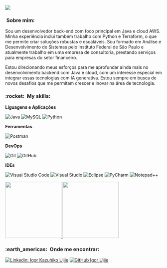 
![](https://komarev.com/ghpvc/?username=sagawahx3&color=006bed)

<h3>&nbsp;Sobre mim: </h3>

Sou um desenvolvedor back-end com foco principal em Java e cloud AWS. Minha experiência inclui também trabalho com Python e Terraform, o que me permite criar soluções robustas e escaláveis. Sou formado em Análise e Desenvolvimento de Sistemas pelo Instituto Federal de São Paulo e atualmente trabalho em uma empresa de consultoria, prestando serviços para empresas do setor financeiro.

Estou direcionando meus esforços para me aprofundar ainda mais no desenvolvimento backend com Java e cloud, com um interesse especial em integrar essas tecnologias com IA generativa. Estou sempre em busca de novos desafios que me permitam crescer e inovar na área de tecnologia.


<h3> :rocket: &nbsp;My skills: </h3>

**Liguagens e Aplicações**

  ![Java](https://img.shields.io/badge/-Java-333333?style=flat&logo=Java&logoColor=007396)
  ![MySQL](https://img.shields.io/badge/-MySQL-333333?style=flat&logo=mysql)
  ![Python](https://img.shields.io/badge/-Python-333333?style=flat&logo=python)

**Ferramentas**

  ![Postman](https://img.shields.io/badge/-Postman-333333?style=flat&logo=postman)

**DevOps**

  ![Git](https://img.shields.io/badge/-Git-333333?style=flat&logo=git)
  ![GitHub](https://img.shields.io/badge/-GitHub-333333?style=flat&logo=github)

**IDEs**

  ![Visual Studio Code](https://img.shields.io/badge/-Visual%20Studio%20Code-333333?style=flat&logo=visual-studio-code&logoColor=007ACC)
  ![Visual Studio](https://img.shields.io/badge/-Visual%20Studio-333333?style=flat&logo=visual-studio&logoColor=007ACC)
  ![Eclipse](https://img.shields.io/badge/-Eclipse-333333?style=flat&logo=eclipse-ide&logoColor=2C2255)
  ![PyCharm](https://img.shields.io/badge/-PyCharm-333333?style=flat&logo=pycharm-ide&logoColor=2C2255)
  ![Notepad++](https://img.shields.io/badge/-Notepad++-333333?style=flat&logo=Notepad%2B%2B)

<a href="https://github.com/igorujiie">
  <img height="180em" src="https://github-readme-stats.vercel.app/api?username=igorujiie&theme=dracula&show_icons=true" />
</a>

<a href="https://github.com/igorujiie/convoychat">
  <img height="180em" src="https://github-readme-stats.vercel.app/api/top-langs/?username=igorujiie&layout=compact&langs_count=16&theme=dracula"/>
</a>

<h3> :earth_americas: &nbsp;Onde me encontrar: </h3> 

[![Linkedin: Igor Kazuhiko Ujiie](https://img.shields.io/badge/-IgorUjiie-blue?style=flat-square&logo=Linkedin&logoColor=white&link=LINK-DO-SEU-LINKEDIN)](https://www.linkedin.com/in/igor-kazuhiko-ujiie-9218a4201/)
[![GitHub Igor Ujiie]( https://img.shields.io/github/followers/igorujiie?label=follow&style=social)]([https://github.com/igorujiie](https://github.com/igorujiie))
